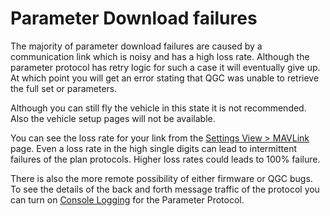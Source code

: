 # Parameter Download failures

The majority of parameter download failures are caused by a communication link which is noisy and has a high loss rate. Although the parameter protocol has retry logic for such a case it will eventually give up. At which point you will get an error stating that QGC was unable to retrieve the full set or parameters.

Although you can still fly the vehicle in this state it is not recommended. Also the vehicle setup pages will not be available.

You can see the loss rate for your link from the [Settings View > MAVLink](SettingsView/MAVLink.md) page. Even a loss rate in the high single digits can lead to intermittent failures of the plan protocols. Higher loss rates could leads to 100% failure.

There is also the more remote possibility of either firmware or QGC bugs. To see the details of the back and forth message traffic of the protocol you can turn on [Console Logging](SettingsView/console_logging.md) for the Parameter Protocol.